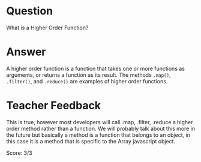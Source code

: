 # Question
What is a Higher Order Function?

# Answer
A higher order function is a function that takes one or more functions as arguments, or returns a function as its result. The methods ```.map()```, ```.filter()```, and ```.reduce()``` are examples of higher order functions. 

# Teacher Feedback

This is true, however most developers will call .map, .filter, .reduce a higher order method rather than a function. We will probably talk about this more in the future but basically a method is a function that belongs to an object, in this case it is a method that is specific to the Array javascript object. 

Score: 3/3